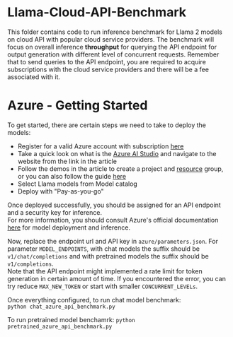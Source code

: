 # Llama-Cloud-API-Benchmark
This folder contains code to run inference benchmark for Llama 2 models on cloud API with popular cloud service providers. The benchmark will focus on overall inference **throughput** for querying the API endpoint for output generation with different level of concurrent requests. Remember that to send queries to the API endpoint, you are required to acquire subscriptions with the cloud service providers and there will be a fee associated with it.  


# Azure - Getting Started
To get started, there are certain steps we need to take to deploy the models:

* Register for a valid Azure account with subscription [here](https://azure.microsoft.com/en-us/free/search/?ef_id=_k_CjwKCAiA-P-rBhBEEiwAQEXhH5OHAJLhzzcNsuxwpa5c9EJFcuAjeh6EvZw4afirjbWXXWkiZXmU2hoC5GoQAvD_BwE_k_&OCID=AIDcmm5edswduu_SEM__k_CjwKCAiA-P-rBhBEEiwAQEXhH5OHAJLhzzcNsuxwpa5c9EJFcuAjeh6EvZw4afirjbWXXWkiZXmU2hoC5GoQAvD_BwE_k_&gad_source=1&gclid=CjwKCAiA-P-rBhBEEiwAQEXhH5OHAJLhzzcNsuxwpa5c9EJFcuAjeh6EvZw4afirjbWXXWkiZXmU2hoC5GoQAvD_BwE)
* Take a quick look on what is the [Azure AI Studio](https://learn.microsoft.com/en-us/azure/ai-studio/what-is-ai-studio?tabs=home) and navigate to the website from the link in the article
* Follow the demos in the article to create a project and [resource](https://learn.microsoft.com/en-us/azure/azure-resource-manager/management/manage-resource-groups-portal) group, or you can also follow the guide [here](https://learn.microsoft.com/en-us/azure/ai-studio/how-to/deploy-models-llama?tabs=azure-studio)
* Select Llama models from Model catalog
* Deploy with "Pay-as-you-go"

Once deployed successfully, you should be assigned for an API endpoint and a security key for inference.  
For more information, you should consult Azure's official documentation [here](https://learn.microsoft.com/en-us/azure/ai-studio/how-to/deploy-models-llama?tabs=azure-studio) for model deployment and inference.

Now, replace the endpoint url and API key in ```azure/parameters.json```. For parameter `MODEL_ENDPOINTS`, with chat models the suffix should be `v1/chat/completions` and with pretrained models the suffix should be `v1/completions`.  
Note that the API endpoint might implemented a rate limit for token generation in certain amount of time. If you encountered the error, you can try reduce `MAX_NEW_TOKEN` or start with smaller `CONCURRENT_LEVELs`.  

Once everything configured, to run chat model benchmark:  
```python chat_azure_api_benchmark.py```

To run pretrained model benchamrk:
```python pretrained_azure_api_benchmark.py```
